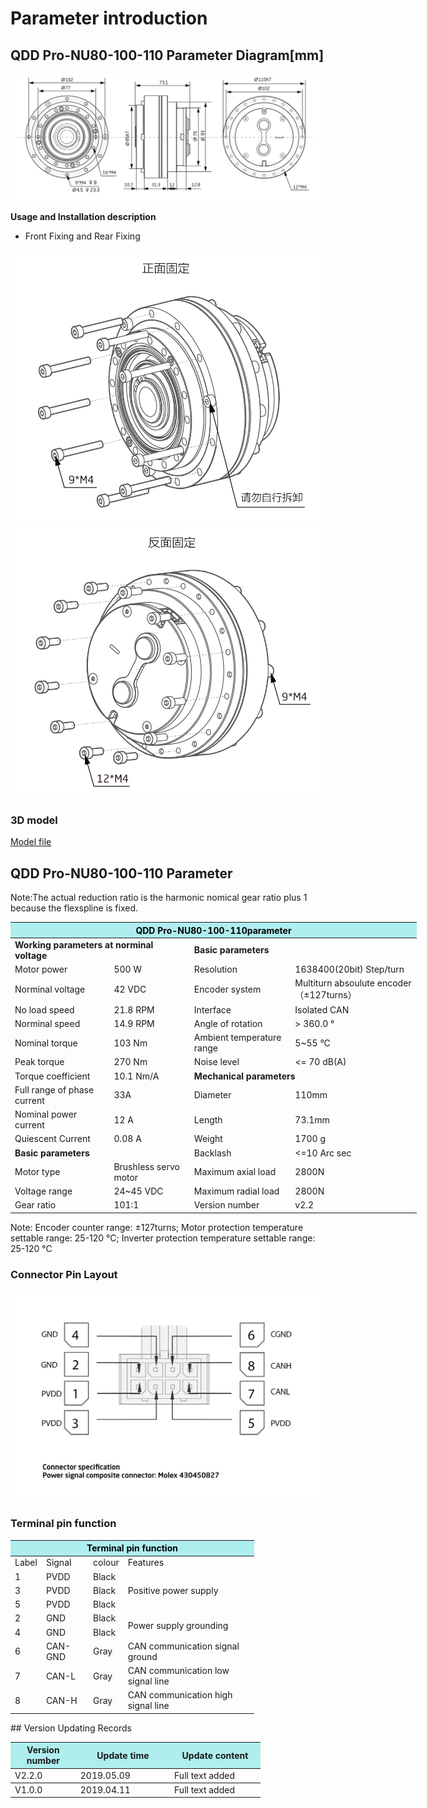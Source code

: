 # Parameter introduction
## QDD Pro-NU80-100-110 Parameter Diagram[mm]
![QDD Pro-NU80-100-110]( ../../img/QDD_Pro_NU80_v2_2三视图.png )

**Usage and Installation description**

*   Front Fixing and Rear Fixing

![Qddpro_NU80_v2_2zhengmian.png](../../img/QDD_Pro_NU80_v2_2正面固定.png "fig:Qddpro_NU80_v2_2zhengmian.png") ![Qddpro_NU80_v2_2fanmian.png](../../img/QDD_Pro_NU80_v2_2反面固定.png "fig:Qddpro_NU80_v2_2fanmian.png")
### 3D model
[Model file]( ../../3DModel/QDD_Pro_NU80-x-110_v2_2.step.zip )

## QDD Pro-NU80-100-110 Parameter

Note:The actual reduction ratio is the harmonic nomical gear ratio plus 1 because the flexspline is fixed.

<table style="width:650px"><thead><tr><th colspan="4" style="background: PaleTurquoise; color: black;">QDD Pro-NU80-100-110parameter</th></tr></thead><tbody><tr><td colspan="2"><b>Working parameters at norminal voltage</b></td><td colspan="2"><b>Basic parameters</b></td></tr><tr><td style="width:175px">Motor power</td><td style="width:135px">500 W</td><td style="width:130px">Resolution</td><td style="width:220px">	1638400(20bit)  Step/turn</td></tr><tr><td>Norminal voltage</td><td>42 VDC</td><td style="width:130px">Encoder system</td><td style="width:220px">Multiturn absoulute encoder（±127turns）</td></tr><tr><td>No load speed</td><td>21.8 RPM</td><td>Interface</td><td>Isolated CAN</td></tr><tr><td>Norminal speed</td><td>14.9 RPM</td><td>Angle of rotation</td><td>> 360.0 °</td></tr><tr><td>Nominal torque</td><td>103 Nm</td><td>Ambient temperature range</td><td>5~55 °C</td></tr><td>Peak torque</td><td>270 Nm</td><td>Noise level</td><td><= 70 dB(A)</td></tr><tr><td>Torque coefficient</td><td>10.1 Nm/A</td><td colspan="2"><b>Mechanical parameters</b></td></tr><tr><td>Full range of phase current</td><td>33A</td><td style="width:175px">Diameter</td><td style="width:175px">110mm</td></tr><tr><td>Nominal power current</td><td>12 A</td><td>Length</td><td>73.1mm</td></tr><tr><td>Quiescent Current</td><td>0.08 A</td><td>Weight</td><td>1700 g</td></tr> <tr><td colspan="2"><b>Basic parameters</b></td><td>Backlash</td><td><=10 Arc sec</td></tr><tr><td>Motor type</td><td>Brushless servo motor</td><td>Maximum axial load</td><td>2800N</td></tr><tr><td>Voltage range</td><td>24~45 VDC</td><td>Maximum radial load</td><td>2800N</td></tr><tr><td>Gear ratio</td><td>101:1</td><td>Version number</td><td>v2.2</td></tr></tbody></table>

 Note: Encoder counter range: ±127turns; Motor protection temperature settable range: 25-120 °C; Inverter protection temperature settable range: 25-120 °C

### Connector Pin Layout

<img src="../../img/配线2-2.png" style="width:600px">

### Terminal pin function

<table class="tableizer-table" style="width:390px">
 <thead><tr class="tableizer-firstrow"><th colspan="4" style="background: PaleTurquoise; color: black;">Terminal pin function</th></tr></thead><tbody><tr><td>Label</td><td>Signal</td><td>colour</td><td>Features </td></tr><tr><td>1</td><td>PVDD</td><td>Black</td><td rowspan="3">Positive power supply </td></tr><tr><td>3</td><td>PVDD</td><td>Black</td></tr><tr><td>5</td><td>PVDD</td><td>Black</td></tr><tr><td>2</td><td>GND</td><td>Black</td> <td rowspan="2">Power supply grounding</td></tr><tr><td>4</td><td>GND</td><td>Black</td></tr><tr><td>6</td><td>CAN-GND</td><td>Gray</td><td>CAN communication signal ground</td></tr><tr><td>7</td><td>CAN-L</td><td>Gray</td><td>CAN communication low signal line</td></tr><tr><td>8</td><td>CAN-H</td><td>Gray</td><td>CAN communication high signal line</td></tr></tbody></table>
 </tbody></table>
## Version Updating Records


<table style="width:400px"><thead><tr style="background:PaleTurquoise"><th style="width:100px">Version number</th><th style="width:150px">Update time</th><th style="width:150px">Update content</th></tr></thead><tbody><tr><td>V2.2.0</td><td>2019.05.09</td><td>Full text added</th></tr></thead><tbody><tr><td>V1.0.0</td><td>2019.04.11</td><td>Full text added</td></tbody></table>
